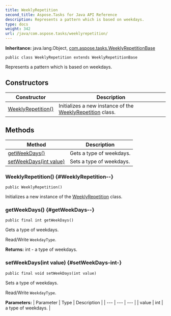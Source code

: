 ```yaml
---
title: WeeklyRepetition
second_title: Aspose.Tasks for Java API Reference
description: Represents a pattern which is based on weekdays.
type: docs
weight: 342
url: /java/com.aspose.tasks/weeklyrepetition/
---
```


**Inheritance:**
java.lang.Object, [com.aspose.tasks.WeeklyRepetitionBase](../../com.aspose.tasks/weeklyrepetitionbase)
```
public class WeeklyRepetition extends WeeklyRepetitionBase
```

Represents a pattern which is based on weekdays.
## Constructors

| Constructor | Description |
| --- | --- |
| [WeeklyRepetition()](#WeeklyRepetition--) | Initializes a new instance of the [WeeklyRepetition](../../com.aspose.tasks/weeklyrepetition) class. |
## Methods

| Method | Description |
| --- | --- |
| [getWeekDays()](#getWeekDays--) | Gets a type of weekdays. |
| [setWeekDays(int value)](#setWeekDays-int-) | Sets a type of weekdays. |
### WeeklyRepetition() {#WeeklyRepetition--}
```
public WeeklyRepetition()
```


Initializes a new instance of the [WeeklyRepetition](../../com.aspose.tasks/weeklyrepetition) class.

### getWeekDays() {#getWeekDays--}
```
public final int getWeekDays()
```


Gets a type of weekdays.

Read/Write `WeekdayType`.

**Returns:**
int - a type of weekdays.
### setWeekDays(int value) {#setWeekDays-int-}
```
public final void setWeekDays(int value)
```


Sets a type of weekdays.

Read/Write `WeekdayType`.

**Parameters:**
| Parameter | Type | Description |
| --- | --- | --- |
| value | int | a type of weekdays. |

